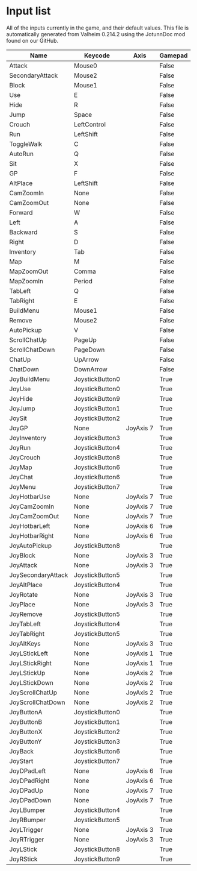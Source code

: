 # Input list
All of the inputs currently in the game, and their default values.
This file is automatically generated from Valheim 0.214.2 using the JotunnDoc mod found on our GitHub.

|Name |Keycode |Axis |Gamepad |
|---|---|---|---|
|Attack|Mouse0||False|
|SecondaryAttack|Mouse2||False|
|Block|Mouse1||False|
|Use|E||False|
|Hide|R||False|
|Jump|Space||False|
|Crouch|LeftControl||False|
|Run|LeftShift||False|
|ToggleWalk|C||False|
|AutoRun|Q||False|
|Sit|X||False|
|GP|F||False|
|AltPlace|LeftShift||False|
|CamZoomIn|None||False|
|CamZoomOut|None||False|
|Forward|W||False|
|Left|A||False|
|Backward|S||False|
|Right|D||False|
|Inventory|Tab||False|
|Map|M||False|
|MapZoomOut|Comma||False|
|MapZoomIn|Period||False|
|TabLeft|Q||False|
|TabRight|E||False|
|BuildMenu|Mouse1||False|
|Remove|Mouse2||False|
|AutoPickup|V||False|
|ScrollChatUp|PageUp||False|
|ScrollChatDown|PageDown||False|
|ChatUp|UpArrow||False|
|ChatDown|DownArrow||False|
|JoyBuildMenu|JoystickButton0||True|
|JoyUse|JoystickButton0||True|
|JoyHide|JoystickButton9||True|
|JoyJump|JoystickButton1||True|
|JoySit|JoystickButton2||True|
|JoyGP|None|JoyAxis 7|True|
|JoyInventory|JoystickButton3||True|
|JoyRun|JoystickButton4||True|
|JoyCrouch|JoystickButton8||True|
|JoyMap|JoystickButton6||True|
|JoyChat|JoystickButton6||True|
|JoyMenu|JoystickButton7||True|
|JoyHotbarUse|None|JoyAxis 7|True|
|JoyCamZoomIn|None|JoyAxis 7|True|
|JoyCamZoomOut|None|JoyAxis 7|True|
|JoyHotbarLeft|None|JoyAxis 6|True|
|JoyHotbarRight|None|JoyAxis 6|True|
|JoyAutoPickup|JoystickButton8||True|
|JoyBlock|None|JoyAxis 3|True|
|JoyAttack|None|JoyAxis 3|True|
|JoySecondaryAttack|JoystickButton5||True|
|JoyAltPlace|JoystickButton4||True|
|JoyRotate|None|JoyAxis 3|True|
|JoyPlace|None|JoyAxis 3|True|
|JoyRemove|JoystickButton5||True|
|JoyTabLeft|JoystickButton4||True|
|JoyTabRight|JoystickButton5||True|
|JoyAltKeys|None|JoyAxis 3|True|
|JoyLStickLeft|None|JoyAxis 1|True|
|JoyLStickRight|None|JoyAxis 1|True|
|JoyLStickUp|None|JoyAxis 2|True|
|JoyLStickDown|None|JoyAxis 2|True|
|JoyScrollChatUp|None|JoyAxis 2|True|
|JoyScrollChatDown|None|JoyAxis 2|True|
|JoyButtonA|JoystickButton0||True|
|JoyButtonB|JoystickButton1||True|
|JoyButtonX|JoystickButton2||True|
|JoyButtonY|JoystickButton3||True|
|JoyBack|JoystickButton6||True|
|JoyStart|JoystickButton7||True|
|JoyDPadLeft|None|JoyAxis 6|True|
|JoyDPadRight|None|JoyAxis 6|True|
|JoyDPadUp|None|JoyAxis 7|True|
|JoyDPadDown|None|JoyAxis 7|True|
|JoyLBumper|JoystickButton4||True|
|JoyRBumper|JoystickButton5||True|
|JoyLTrigger|None|JoyAxis 3|True|
|JoyRTrigger|None|JoyAxis 3|True|
|JoyLStick|JoystickButton8||True|
|JoyRStick|JoystickButton9||True|
